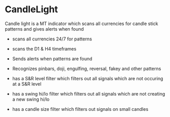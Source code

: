 # CandleLight
Candle light is a MT indicator which scans all currencies for candle stick patterns and gives alerts when found

- scans all currencies 24/7 for patterns
- scans the D1 & H4 timeframes
- Sends alerts when patterns are found

- Recognizes pinbars, doji, engulfing, reversal, fakey and other patterns
- has a S&R level filter which filters out all signals which are not occuring at a S&R level
- has a swing hi/lo filter which filters out all signals which are not creating a new swing hi/lo
- has a candle size filter which filters out signals on small candles


